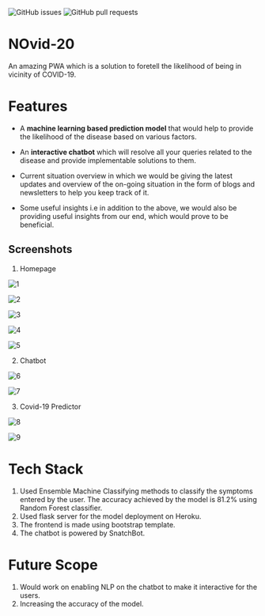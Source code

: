 ![GitHub issues](https://img.shields.io/github/issues/tanvimoharir/NOvid-20) ![GitHub pull requests](https://img.shields.io/github/issues-pr/tanvimoharir/NOvid-20)
# NOvid-20

An amazing PWA which is a solution to foretell the likelihood of being in vicinity of COVID-19.

# Features
* A **machine learning based prediction model** that would help to provide the likelihood of the disease based on various factors.

* An **interactive chatbot** which will resolve all your queries related to the disease and provide implementable solutions to them.

* Current situation overview in which we would be giving the latest updates and overview of the on-going situation in the form of blogs and newsletters to help you keep track of it.

* Some useful insights i.e in addition to the above, we would also be providing useful insights from our end, which would prove to be beneficial.

## Screenshots
1. Homepage

![1](https://user-images.githubusercontent.com/50369708/98961517-a7903780-252b-11eb-9ac1-f23b398755db.PNG)

![2](https://user-images.githubusercontent.com/50369708/98961523-a959fb00-252b-11eb-91a1-ddd273b97693.PNG)

![3](https://user-images.githubusercontent.com/50369708/98961527-aa8b2800-252b-11eb-97dc-059453d3980c.PNG)

![4](https://user-images.githubusercontent.com/50369708/98961531-abbc5500-252b-11eb-9852-75481aa46074.PNG)

![5](https://user-images.githubusercontent.com/50369708/98961535-ac54eb80-252b-11eb-886b-2eb0f5a9d52c.PNG)

2. Chatbot

![6](https://user-images.githubusercontent.com/50369708/98961540-ad861880-252b-11eb-9552-4b2eee2ce0a6.PNG)

![7](https://user-images.githubusercontent.com/50369708/98961546-af4fdc00-252b-11eb-9d3f-8862629c03b8.PNG)

3. Covid-19 Predictor

![8](https://user-images.githubusercontent.com/50369708/98961552-b0810900-252b-11eb-9594-e5c0656fda3c.PNG)

![9](https://user-images.githubusercontent.com/50369708/98961564-b2e36300-252b-11eb-88e5-87f867187cc1.PNG)

# Tech Stack
1. Used Ensemble Machine Classifying methods to classify the symptoms entered by the user. The accuracy achieved by the model is 81.2% using Random Forest classifier.
2. Used flask server for the model deployment on Heroku.
3. The frontend is made using bootstrap template.
4. The chatbot is powered by SnatchBot.

# Future Scope
1. Would work on enabling NLP on the chatbot to make it interactive for the users.
2. Increasing the accuracy of the model.



